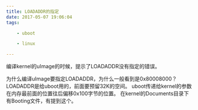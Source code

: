 ```yaml
---
title: LOADADDR的指定
date: 2017-05-07 19:06:04
tags:

	- uboot

	- linux

---
```


编译kernel的uImage的时候，提示了LOADADDR没有指定的错误。

为什么编译uImage要指定LOADADDR，为什么一般看到是0x80008000？
LOADADDR是给uboot用的，前面要预留32K的空间。
uboot传递给kernel的参数在内存最前面的位置往后偏移0x100字节的位置。
在kernel的Documents目录下有Booting文件，有提到这个。

